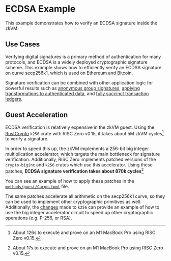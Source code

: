 # ECDSA Example

This example demonstrates how to verify an ECDSA signature inside the zkVM.

## Use Cases

Verifying digital signatures is a primary method of authentication for many protocols, and ECDSA is
a widely deployed cryptographic signature scheme. This example shows how to efficiently verify an
ECDSA signature on curve secp256k1, which is used on Ethereum and Bitcoin.

Signature verification can be combined with other application logic for powerful results such as
[anonymous group signatures][1], [applying transformations to authenticated data][2], and [fully succinct
transaction ledgers][3].

[1]: https://semaphore.appliedzkp.org/
[2]: https://medium.com/@boneh/using-zk-proofs-to-fight-disinformation-17e7d57fe52f
[3]: https://minaprotocol.com/

## Guest Acceleration

ECDSA verification is relatively expensive in the zkVM guest. Using the [RustCrypto] `k256` crate
with RISC Zero v0.15, it takes about 5M zkVM cycles[^1] to verify a signature.

In order to speed this up, the zkVM implements a 256-bit big integer multiplication accelerator, which targets
the main bottleneck for signature verification. Additionally, RISC Zero implements patched versions
of the `crypto-bigint` and `k256` crates which use this accelerator. Using these patches, **ECDSA
signature verification takes about 870k cycles**[^2]

You can see an example of how to apply these patches in the [`methods/guest/Cargo.toml`][4] file.

The same patches accelerate all arithmetic on the secp256k1 curve, so they can be used to implement
other cryptographic primitives as well. Additionally, the [changes][5] made to `k256` can provide an
example of how to use the big integer accelerator circuit to speed up other cryptographic operations
(e.g. P-256, or RSA).

[^1]: About 126s to execute and prove on an M1 MacBook Pro using RISC Zero v0.15.
[^2]: About 17s to execute and prove on an M1 MacBook Pro using RISC Zero v0.15.

[RustCrypto]: https://docs.rs/k256/latest/k256/
[4]: methods/guest/Cargo.toml
[5]: https://github.com/risc0/RustCrypto-elliptic-curves/pull/1
